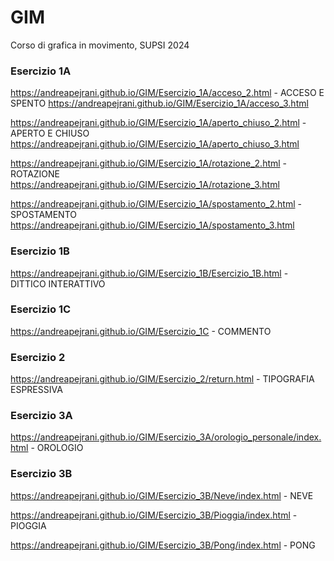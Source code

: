 # GIM
Corso di grafica in movimento, SUPSI 2024

### Esercizio 1A

https://andreapejrani.github.io/GIM/Esercizio_1A/acceso_2.html  - ACCESO E SPENTO
https://andreapejrani.github.io/GIM/Esercizio_1A/acceso_3.html

https://andreapejrani.github.io/GIM/Esercizio_1A/aperto_chiuso_2.html  - APERTO E CHIUSO
https://andreapejrani.github.io/GIM/Esercizio_1A/aperto_chiuso_3.html

https://andreapejrani.github.io/GIM/Esercizio_1A/rotazione_2.html  - ROTAZIONE
https://andreapejrani.github.io/GIM/Esercizio_1A/rotazione_3.html

https://andreapejrani.github.io/GIM/Esercizio_1A/spostamento_2.html  - SPOSTAMENTO
https://andreapejrani.github.io/GIM/Esercizio_1A/spostamento_3.html

### Esercizio 1B

https://andreapejrani.github.io/GIM/Esercizio_1B/Esercizio_1B.html  - DITTICO INTERATTIVO

### Esercizio 1C

https://andreapejrani.github.io/GIM/Esercizio_1C  - COMMENTO

### Esercizio 2

https://andreapejrani.github.io/GIM/Esercizio_2/return.html  - TIPOGRAFIA ESPRESSIVA

### Esercizio 3A

https://andreapejrani.github.io/GIM/Esercizio_3A/orologio_personale/index.html  - OROLOGIO

### Esercizio 3B

https://andreapejrani.github.io/GIM/Esercizio_3B/Neve/index.html  - NEVE

https://andreapejrani.github.io/GIM/Esercizio_3B/Pioggia/index.html  - PIOGGIA

https://andreapejrani.github.io/GIM/Esercizio_3B/Pong/index.html  - PONG
